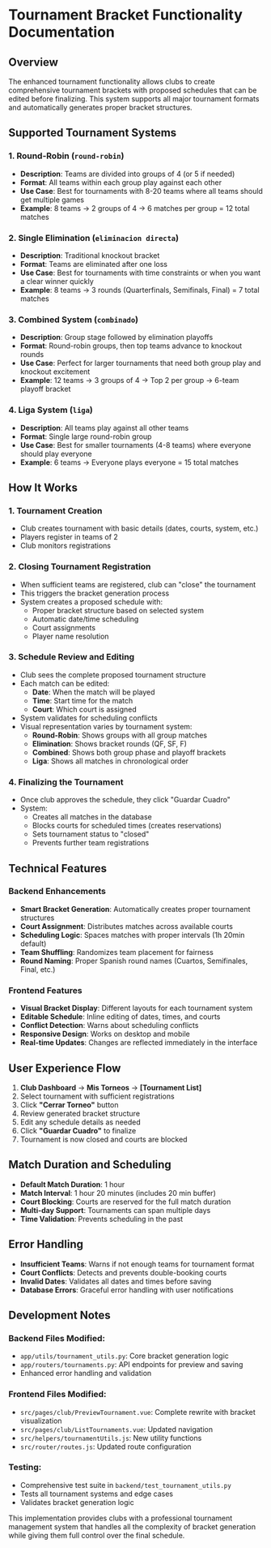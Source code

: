 # Tournament Bracket Functionality Documentation

## Overview

The enhanced tournament functionality allows clubs to create comprehensive tournament brackets with proposed schedules that can be edited before finalizing. This system supports all major tournament formats and automatically generates proper bracket structures.

## Supported Tournament Systems

### 1. Round-Robin (`round-robin`)
- **Description**: Teams are divided into groups of 4 (or 5 if needed)
- **Format**: All teams within each group play against each other
- **Use Case**: Best for tournaments with 8-20 teams where all teams should get multiple games
- **Example**: 8 teams → 2 groups of 4 → 6 matches per group = 12 total matches

### 2. Single Elimination (`eliminacion directa`)
- **Description**: Traditional knockout bracket
- **Format**: Teams are eliminated after one loss
- **Use Case**: Best for tournaments with time constraints or when you want a clear winner quickly
- **Example**: 8 teams → 3 rounds (Quarterfinals, Semifinals, Final) = 7 total matches

### 3. Combined System (`combinado`)
- **Description**: Group stage followed by elimination playoffs
- **Format**: Round-robin groups, then top teams advance to knockout rounds
- **Use Case**: Perfect for larger tournaments that need both group play and knockout excitement
- **Example**: 12 teams → 3 groups of 4 → Top 2 per group → 6-team playoff bracket

### 4. Liga System (`liga`)
- **Description**: All teams play against all other teams
- **Format**: Single large round-robin group
- **Use Case**: Best for smaller tournaments (4-8 teams) where everyone should play everyone
- **Example**: 6 teams → Everyone plays everyone = 15 total matches

## How It Works

### 1. Tournament Creation
- Club creates tournament with basic details (dates, courts, system, etc.)
- Players register in teams of 2
- Club monitors registrations

### 2. Closing Tournament Registration
- When sufficient teams are registered, club can "close" the tournament
- This triggers the bracket generation process
- System creates a proposed schedule with:
  - Proper bracket structure based on selected system
  - Automatic date/time scheduling
  - Court assignments
  - Player name resolution

### 3. Schedule Review and Editing
- Club sees the complete proposed tournament structure
- Each match can be edited:
  - **Date**: When the match will be played
  - **Time**: Start time for the match
  - **Court**: Which court is assigned
- System validates for scheduling conflicts
- Visual representation varies by tournament system:
  - **Round-Robin**: Shows groups with all group matches
  - **Elimination**: Shows bracket rounds (QF, SF, F)
  - **Combined**: Shows both group phase and playoff brackets
  - **Liga**: Shows all matches in chronological order

### 4. Finalizing the Tournament
- Once club approves the schedule, they click "Guardar Cuadro"
- System:
  - Creates all matches in the database
  - Blocks courts for scheduled times (creates reservations)
  - Sets tournament status to "closed"
  - Prevents further team registrations

## Technical Features

### Backend Enhancements
- **Smart Bracket Generation**: Automatically creates proper tournament structures
- **Court Assignment**: Distributes matches across available courts
- **Scheduling Logic**: Spaces matches with proper intervals (1h 20min default)
- **Team Shuffling**: Randomizes team placement for fairness
- **Round Naming**: Proper Spanish round names (Cuartos, Semifinales, Final, etc.)

### Frontend Features
- **Visual Bracket Display**: Different layouts for each tournament system
- **Editable Schedule**: Inline editing of dates, times, and courts
- **Conflict Detection**: Warns about scheduling conflicts
- **Responsive Design**: Works on desktop and mobile
- **Real-time Updates**: Changes are reflected immediately in the interface

## User Experience Flow

1. **Club Dashboard** → **Mis Torneos** → **[Tournament List]**
2. Select tournament with sufficient registrations
3. Click **"Cerrar Torneo"** button
4. Review generated bracket structure
5. Edit any schedule details as needed
6. Click **"Guardar Cuadro"** to finalize
7. Tournament is now closed and courts are blocked

## Match Duration and Scheduling

- **Default Match Duration**: 1 hour
- **Match Interval**: 1 hour 20 minutes (includes 20 min buffer)
- **Court Blocking**: Courts are reserved for the full match duration
- **Multi-day Support**: Tournaments can span multiple days
- **Time Validation**: Prevents scheduling in the past

## Error Handling

- **Insufficient Teams**: Warns if not enough teams for tournament format
- **Court Conflicts**: Detects and prevents double-booking courts
- **Invalid Dates**: Validates all dates and times before saving
- **Database Errors**: Graceful error handling with user notifications

## Development Notes

### Backend Files Modified:
- `app/utils/tournament_utils.py`: Core bracket generation logic
- `app/routers/tournaments.py`: API endpoints for preview and saving
- Enhanced error handling and validation

### Frontend Files Modified:
- `src/pages/club/PreviewTournament.vue`: Complete rewrite with bracket visualization
- `src/pages/club/ListTournaments.vue`: Updated navigation
- `src/helpers/tournamentUtils.js`: New utility functions
- `src/router/routes.js`: Updated route configuration

### Testing:
- Comprehensive test suite in `backend/test_tournament_utils.py`
- Tests all tournament systems and edge cases
- Validates bracket generation logic

This implementation provides clubs with a professional tournament management system that handles all the complexity of bracket generation while giving them full control over the final schedule.